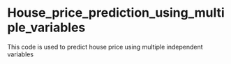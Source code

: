 # House_price_prediction_using_multiple_variables
This code is used to predict house price using multiple independent variables
